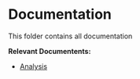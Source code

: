 # Documentation

This folder contains all documentation

**Relevant Documentents:**

* [Analysis](./analysis)
